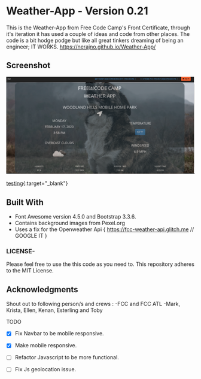 
# Weather-App - Version 0.21
This is the Weather-App from Free Code Camp's Front Certificate, through it's iteration it has used a couple of ideas and code from other places. The code is a bit hodge podge but like all great tinkers dreaming of being an engineer; IT WORKS.
https://nerajno.github.io/Weather-App/

## Screenshot
![Image of ScreenShot](https://github.com/Nerajno/Weather-App/blob/master/ScreenShot.png)


[testing](http://google.com){:target="_blank"}

## Built With
- Font Awesome version 4.5.0 and Bootstrap 3.3.6.
- Contains background images from Pexel.org
- Uses a fix for the Openweather Api { https://fcc-weather-api.glitch.me // GOOGLE IT  }

### LICENSE-
Please feel free to use the this code as you need to.
This repository adheres to the MIT License.

## Acknowledgments
Shout out to following person/s and crews :
-FCC and FCC ATL
-Mark, Krista, Ellen, Kenan, Esterling and Toby

TODO
-[x] Fix Navbar to be mobile responsive.
-[x] Make mobile responsive.
-[ ] Refactor Javascript to be more functional.
-[ ] Fix Js geolocation issue.


